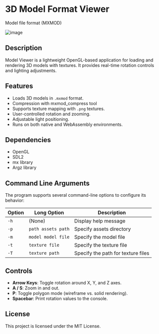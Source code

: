 # 3D Model Format Viewer

Model file format (MXMOD)

![image](https://github.com/user-attachments/assets/ef72622c-0de9-40c8-91da-59fab9b1c463)


## Description
Model Viewer is a lightweight OpenGL-based application for loading and rendering 3D models with textures. It provides real-time rotation controls and lighting adjustments.

## Features
- Loads 3D models in `.mxmod` format.
- Compression with mxmod_compress tool
- Supports texture mapping with `.png` textures.
- User-controlled rotation and zooming.
- Adjustable light positioning.
- Runs on both native and WebAssembly environments.

## Dependencies
- OpenGL
- SDL2
- mx library
- Argz library

## Command Line Arguments
The program supports several command-line options to configure its behavior:

| Option | Long Option | Description |
|--------|------------|-------------|
| `-h`   | (None)     | Display help message |
| `-p`   | `path assets path` | Specify assets directory |
| `-m`   | `model model file` | Specify the model file |
| `-t`   | `texture file` | Specify the texture file |
| `-T`   | `texture path` | Specify the path for texture files |

## Controls
- **Arrow Keys**: Toggle rotation around X, Y, and Z axes.
- **A / S**: Zoom in and out.
- **P**: Toggle polygon mode (wireframe vs. solid rendering).
- **Spacebar**: Print rotation values to the console.

## License
This project is licensed under the MIT License.
